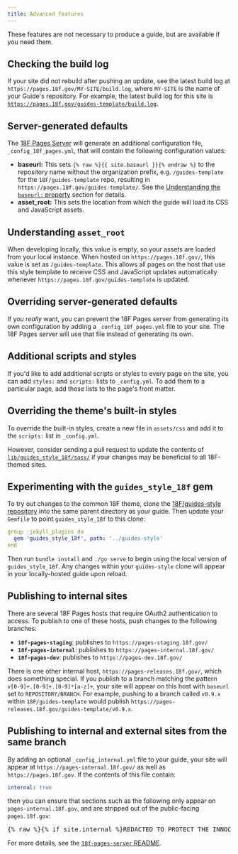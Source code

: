 ```yaml
---
title: Advanced features
---
```

These features are not necessary to produce a guide, but are available if you
need them.

## Checking the build log

If your site did not rebuild after pushing an update, see the latest build log
at `https://pages.18f.gov/MY-SITE/build.log`, where `MY-SITE` is the name of
your Guide's repository. For example, the latest build log for this site is
[`https://pages.18f.gov/guides-template/build.log`](https://pages.18f.gov/guides-template/build.log).

## Server-generated defaults

The [18F Pages Server](https://www.npmjs.com/package/18f-pages-server) will
generate an additional configuration file, `_config_18f_pages.yml`, that will
contain the following configuration values:

* **baseurl:** This sets `{% raw %}{{ site.baseurl }}{% endraw %}` to the
  repository name without the organization prefix, e.g.  `/guides-template`
  for the `18F/guides-template` repo, resulting in
  `https://pages.18f.gov/guides-template/`. See the
  [Understanding the `baseurl:` property](/update-the-config-file/understanding-baseurl/)
  section for details.
* **asset_root:** This sets the location from which the guide will load its
  CSS and JavaScript assets.

## Understanding `asset_root`

When developing locally, this value is empty, so your assets are loaded from
your local instance. When hosted on `https://pages.18f.gov/`, this value is
set as `/guides-template`. This allows all pages on the host that use this
style template to receive CSS and JavaScript updates automatically whenever
`https://pages.18f.gov/guides-template` is updated.

## Overriding server-generated defaults

If you _really_ want, you can prevent the 18F Pages server from generating its
own configuration by adding a `_config_18f_pages.yml` file to your site. The
18F Pages server will use that file instead of generating its own.

## Additional scripts and styles

If you'd like to add additional scripts or styles to every page on the site,
you can add `styles:` and `scripts:` lists to `_config.yml`. To add them to a
particular page, add these lists to the page's front matter.

## Overriding the theme's built-in styles

To override the built-in styles, create a new file in `assets/css` and add it
to the `scripts:` list in `_config.yml`.

However, consider sending a pull request to update the contents of
[`lib/guides_style_18f/sass/`](https://github.com/18F/guides-style/tree/master/lib/guides_style_18f/sass)
if your changes may be beneficial to all 18F-themed sites.

## Experimenting with the `guides_style_18f` gem

To try out changes to the common 18F theme, clone the [18F/guides-style
repository](https://github.com/18F/guides-style/) into the same parent
directory as your guide. Then update your `Gemfile` to point
`guides_style_18f` to this clone:

```yaml
group :jekyll_plugins do
  gem 'guides_style_18f', path: '../guides-style'
end
```

Then run `bundle install` and `./go serve` to begin using the local version of
`guides_style_18f`. Any changes within your `guides-style` clone will appear
in your locally-hosted guide upon reload.

## Publishing to internal sites

There are several 18F Pages hosts that require OAuth2 authentication to
access. To publish to one of these hosts, push changes to the following
branches:

- **`18f-pages-staging`**: publishes to `https://pages-staging.18f.gov/`
- **`18f-pages-internal`**: publishes to `https://pages-internal.18f.gov/`
- **`18f-pages-dev`**: publishes to `https://pages-dev.18f.gov/`

There is one other internal host, `https://pages-releases.18f.gov/`, which
does something special. If you publish to a branch matching the pattern
`v[0-9]+.[0-9]+.[0-9]*[a-z]+`, your site will appear on this host with
`baseurl` set to `REPOSITORY/BRANCH`. For example, pushing to a branch called
`v0.9.x` within `18F/guides-template` would publish
`https://pages-releases.18f.gov/guides-template/v0.9.x`.

## Publishing to internal and external sites from the same branch

By adding an optional `_config_internal.yml` file to your guide, your site
will appear at `https://pages-internal.18f.gov/` as well as
`https://pages.18f.gov`. If the contents of this file contain:

```yaml
internal: true
```

then you can ensure that sections such as the following only appear on
`pages-internal.18f.gov`, and are stripped out of the public-facing
`pages.18f.gov`:

<pre>
{% raw %}{% if site.internal %}REDACTED TO PROTECT THE INNOCENT AND THEIR VICTIMS{% endif %}{% endraw %}
</pre>

For more details, see the [`18f-pages-server`
README](https://github.com/18F/pages-server#publishing-to-internal-and-external-sites-from-the-same-branch).

